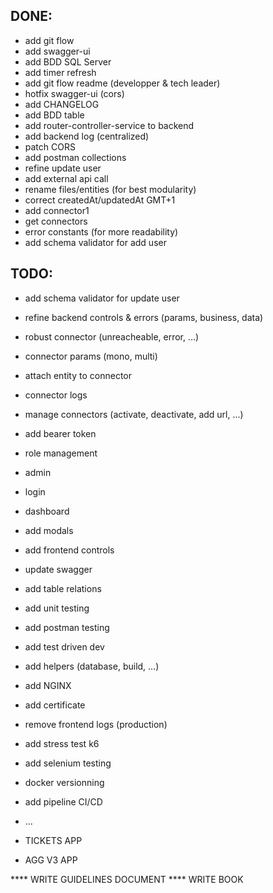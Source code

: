 ## DONE:
* add git flow
* add swagger-ui
* add BDD SQL Server
* add timer refresh
* add git flow readme (developper & tech leader)
* hotfix swagger-ui  (cors)
* add CHANGELOG
* add BDD table
* add router-controller-service to backend
* add backend log (centralized)
* patch CORS
* add postman collections
* refine update user
* add external api call 
* rename files/entities (for best modularity)
* correct createdAt/updatedAt GMT+1
* add connector1
* get connectors
* error constants (for more readability)
* add schema validator for add user

## TODO:
* add schema validator for update user
* refine backend controls & errors (params, business, data)
* robust connector (unreacheable, error, ...)

* connector params (mono, multi)
* attach entity to connector
* connector logs
* manage connectors (activate, deactivate, add url, ...)

* add bearer token
* role management
* admin
* login
* dashboard
* add modals
* add frontend controls

* update swagger
* add table relations
* add unit testing
* add postman testing
* add test driven dev

* add helpers (database, build, ...)
* add NGINX
* add certificate
* remove frontend logs (production)
* add stress test k6
* add selenium testing

* docker versionning
* add pipeline CI/CD
* ...

* TICKETS APP
* AGG V3 APP

**** WRITE GUIDELINES DOCUMENT 
**** WRITE BOOK 